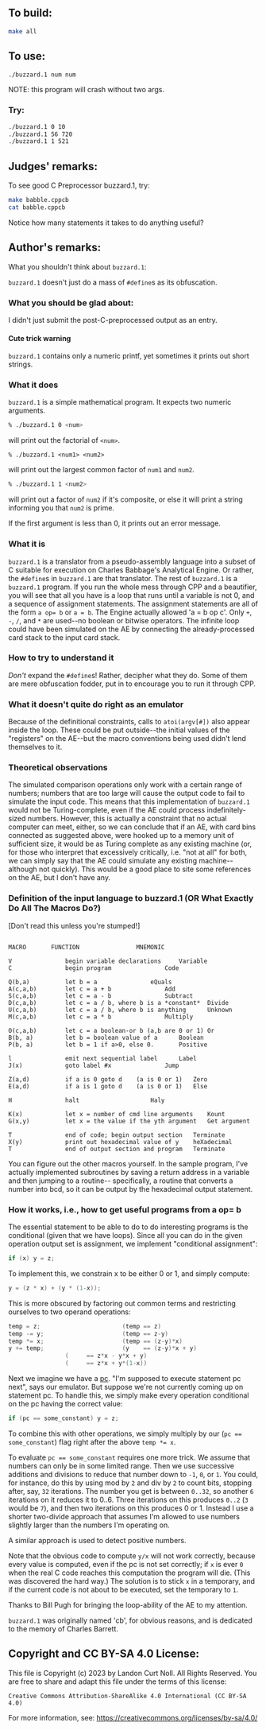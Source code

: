 ## To build:

```sh
make all
```


## To use:

```sh
./buzzard.1 num num

```

NOTE: this program will crash without two args.


### Try:

```sh
./buzzard.1 0 10
./buzzard.1 56 720
./buzzard.1 1 521
```


## Judges' remarks:

To see good C Preprocessor buzzard.1, try:

```sh
make babble.cppcb
cat babble.cppcb
```

Notice how many statements it takes to do anything useful?


## Author's remarks:

What you shouldn't think about `buzzard.1`:

`buzzard.1` doesn't just do a mass of `#define`s as its obfuscation.


### What you should be glad about:

I didn't just submit the post-C-preprocessed output as an entry.

#### Cute trick warning

`buzzard.1` contains only a numeric printf, yet sometimes it prints out
short strings.


### What it does

`buzzard.1` is a simple mathematical program. It expects two numeric
arguments.

```sh
% ./buzzard.1 0 <num>
```

will print out the factorial of `<num>`.

```
% ./buzzard.1 <num1> <num2>
```

will print out the largest common factor of `num1` and `num2`.

```sh
% ./buzzard.1 1 <num2>
```

will print out a factor of `num2` if it's composite, or else
it will print a string informing you that `num2` is prime.

If the first argument is less than 0, it prints out an
error message.


### What it is

`buzzard.1` is a translator from a pseudo-assembly language into a subset of C
suitable for execution on Charles Babbage's Analytical Engine.  Or rather, the
`#define`s in `buzzard.1` are that translator.  The rest of `buzzard.1` is a
`buzzard.1` program.  If you run the whole mess through CPP and a beautifier, you
will see that all you have is a loop that runs until a variable is not 0, and a
sequence of assignment statements.  The assignment statements are all of the
form `a op= b` or `a = b`.  The Engine actually allowed 'a = b op c'.  Only `+`,
`-`, `/`, and `*` are used--no boolean or bitwise operators.  The infinite loop
could have been simulated on the AE by connecting the already-processed card
stack to the input card stack.


### How to try to understand it

*Don't* expand the `#define`s!  Rather, decipher what they do.
Some of them are mere obfuscation fodder, put in to encourage
you to run it through CPP.


### What it doesn't quite do right as an emulator

Because of the definitional constraints, calls to `atoi(argv[#])` also appear
inside the loop.  These could be put outside--the initial values of the
"registers" on the AE--but the macro conventions being used didn't lend
themselves to it.


### Theoretical observations

The simulated comparison operations only work with a certain range of numbers;
numbers that are too large will cause the output code to fail to simulate the
input code.  This means that this implementation of `buzzard.1` would not be
Turing-complete, even if the AE could process indefinitely-sized numbers.
However, this is actually a constraint that no actual computer can meet, either,
so we can conclude that if an AE, with card bins connected as suggested above,
were hooked up to a memory unit of sufficient size, it would be as Turing
complete as any existing machine (or, for those who interpret that excessively
critically, i.e. "not at all" for both, we can simply say that the AE could
simulate any existing machine--although not quickly).  This would be a good
place to site some references on the AE, but I don't have any.


### Definition of the input language to buzzard.1 (OR What Exactly Do All The Macros Do?)

[Don't read this unless you're stumped!]

```

MACRO		FUNCTION				MNEMONIC

V               begin variable declarations		Variable
C               begin program				Code

Q(b,a)          let b = a				eQuals
A(c,a,b)        let c = a + b				Add
S(c,a,b)        let c = a - b				Subtract
D(c,a,b)        let c = a / b, where b is a *constant*  Divide
U(c,a,b)        let c = a / b, where b is anything      Unknown
M(c,a,b)        let c = a * b				Multiply

O(c,a,b)        let c = a boolean-or b (a,b are 0 or 1) Or
B(b, a)         let b = boolean value of a		Boolean
P(b, a)         let b = 1 if a>0, else 0.		Positive

l               emit next sequential label		Label
J(x)            goto label #x				Jump

Z(a,d)          if a is 0 goto d    (a is 0 or 1)	Zero
E(a,d)          if a is 1 goto d    (a is 0 or 1)	Else

H               halt					Haly

K(x)            let x = number of cmd line arguments	Kount
G(x,y)          let x = the value if the yth argument   Get argument

T               end of code; begin output section	Terminate
X(y)            print out hexadecimal value of y	heXadecimal
T               end of output section and program	Terminate
```

You can figure out the other macros yourself.  In the sample program, I've
actually implemented subroutines by saving a return address in a variable and
then jumping to a routine-- specifically, a routine that converts a number into
bcd, so it can be output by the hexadecimal output statement.


### How it works, i.e., how to get useful programs from a op= b

The essential statement to be able to do to do interesting
programs is the conditional (given that we have loops).
Since all you can do in the given operation output set is
assignment, we implement "conditional assignment":

```c
if (x) y = z;
```

To implement this, we constrain x to be either 0 or 1, and
simply compute:

```c
y = (z * x) + (y * (1-x));
```

This is more obscured by factoring out common terms and restricting
ourselves to two operand operations:

```c
temp = z;                       (temp == z)
temp -= y;                      (temp == z-y)
temp *= x;                      (temp == (z-y)*x)
y += temp;                      (y    == (z-y)*x + y)
				(     == z*x - y*x + y)
				(     == z*x + y*(1-x))
```

Next we imagine we have a [pc](https://en.wikipedia.org/wiki/Program_counter).
"I'm supposed to execute statement pc next", says our emulator.  But suppose
we're not currently coming up on statement pc.  To handle this, we simply make
every operation conditional on the pc having the correct value:

```c
if (pc == some_constant) y = z;
```

To combine this with other operations, we simply multiply by our
(`pc == some_constant`) flag right after the above `temp *= x`.

To evaluate `pc == some_constant` requires one more trick.  We assume that
numbers can only be in some limited range.  Then we use successive additions and
divisions to reduce that number down to `-1`, `0`, or `1`.  You could, for
instance, do this by using mod by `2` and div by `2` to count bits, stopping
after, say, `32` iterations.  The number you get is between `0..32`, so another
`6` iterations on it reduces it to 0..6.  Three iterations on this produces
`0..2` (`3` would be `7`), and then two iterations on this produces 0 or 1.
Instead I use a shorter two-divide approach that assumes I'm allowed to use
numbers slightly larger than the numbers I'm operating on.

A similar approach is used to detect positive numbers.

Note that the obvious code to compute `y/x` will not work correctly,
because every value is computed, even if the pc is not set correctly;
if `x` is ever `0` when the real C code reaches this computation the
program will die.  (This was discovered the hard way.)  The solution
is to stick `x` in a temporary, and if the current code is not about
to be executed, set the temporary to `1`.

Thanks to Bill Pugh for bringing the loop-ability of the AE to
my attention.

`buzzard.1` was originally named 'cb', for obvious reasons, and is
dedicated to the memory of Charles Barrett.


## Copyright and CC BY-SA 4.0 License:

This file is Copyright (c) 2023 by Landon Curt Noll.  All Rights Reserved.
You are free to share and adapt this file under the terms of this license:

    Creative Commons Attribution-ShareAlike 4.0 International (CC BY-SA 4.0)

For more information, see: https://creativecommons.org/licenses/by-sa/4.0/
